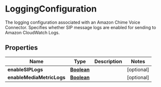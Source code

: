 

# LoggingConfiguration

The logging configuration associated with an Amazon Chime Voice Connector. Specifies whether SIP message logs are enabled for sending to Amazon CloudWatch Logs.

## Properties

| Name | Type | Description | Notes |
|------------ | ------------- | ------------- | -------------|
|**enableSIPLogs** | [**Boolean**](Boolean.md) |  |  [optional] |
|**enableMediaMetricLogs** | [**Boolean**](Boolean.md) |  |  [optional] |



